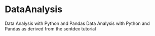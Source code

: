 # DataAnalysis
Data Analysis with Python and Pandas
Data Analysis with Python and Pandas as derived from the sentdex tutorial
